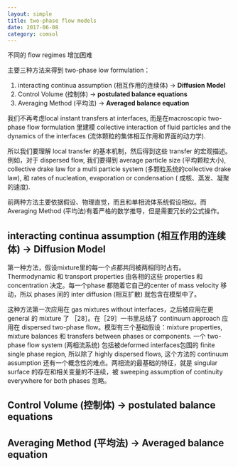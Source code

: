 ```yaml
---
layout: simple
title: two-phase flow models 
date: 2017-06-08
category: comsol
---
```

不同的 flow regimes 增加困难

主要三种方法来得到 two-phase low formulation：

1. interacting continua assumption (相互作用的连续体) -\> **Diffusion Model**
2. Control Volume (控制体) -\> **postulated balance equations**
3. Averaging Method (平均法) -\> **Averaged balance equation**

我们不再考虑local instant transfers at interfaces, 而是在macroscopic two-phase flow formulation 里建模 collective interaction of fluid particles and the dynamics of the interfaces (流体颗粒的集体相互作用和界面的动力学).

所以我们要理解 local transfer 的基本机制，然后得到这些 transfer 的宏观描述。例如，对于 dispersed flow, 我们要得到 average particle size (平均颗粒大小), collective drake law for a multi particle system (多颗粒系统的collective drake law), 和 rates of nucleation, evaporation or condensation ( 成核、蒸发、凝聚的速度). 

前两种方法主要依据假设、物理直觉，而且和单相流体系统假设相似。而Averaging Method (平均法)有着严格的数学推导，但是需要冗长的公式操作。

## interacting continua assumption (相互作用的连续体) -\> **Diffusion Model**
第一种方法，假设mixture里的每一个点都共同被两相同时占有。Thermodynamic 和 transport properties 由各相的这些 properties 和 concentration 决定。每一个phase 都随着它自己的center of mass velocity 移动，所以 phases 间的 inter diffusion (相互扩散) 就包含在模型中了。

这种方法第一次应用在 gas mixtures without interfaces，之后被应用在更 general 的 mixture 了 ［28］。在［29］一书里总结了 continuum approach 应用在 dispersed two-phase flow。模型有三个基础假设：mixture properties, mixture balances 和 transfers between phases or components. 一个 two-phase flow system (两相流系统) 包括被deformed interfaces包围的 finite single phase region, 所以除了 highly dispersed flows,  这个方法的 continuum assumption 还有一个概念性的难点。两相流的最基础的特征，就是 singular surface 的存在和相关变量的不连续，被 sweeping assumption of continuity everywhere for both phases 忽略。
## Control Volume (控制体) -\> **postulated balance equations**





## Averaging Method (平均法) -\> **Averaged balance equation**